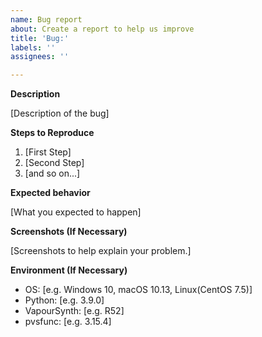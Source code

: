 ```yaml
---
name: Bug report
about: Create a report to help us improve
title: 'Bug:'
labels: ''
assignees: ''

---
```


**Description**

[Description of the bug]

**Steps to Reproduce**

1. [First Step]
2. [Second Step]
3. [and so on...]

**Expected behavior**

[What you expected to happen]

**Screenshots (If Necessary)**

[Screenshots to help explain your problem.]

**Environment (If Necessary)**

- OS: [e.g. Windows 10, macOS 10.13, Linux(CentOS 7.5)]
- Python: [e.g. 3.9.0]
- VapourSynth: [e.g. R52]
- pvsfunc: [e.g. 3.15.4]
